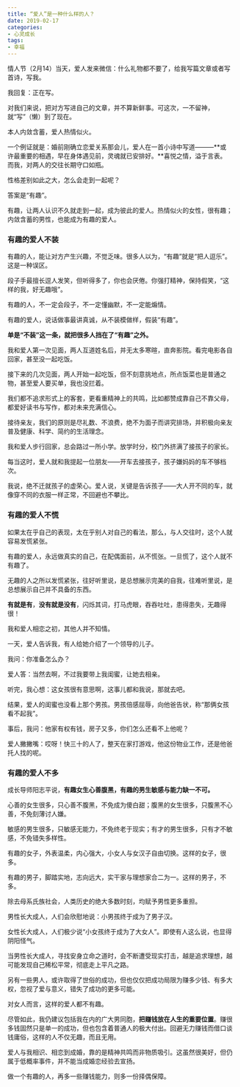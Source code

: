 ```yaml
---
title: “爱人”是一种什么样的人？
date: 2019-02-17
categories:
- 心灵成长
tags:
- 幸福
---
```

情人节（2月14）当天，爱人发来微信：什么礼物都不要了，给我写篇文章或者写首诗，写我。

我回复：正在写。

对我们来说，把对方写进自己的文章，并不算新鲜事。可这次，一不留神，就“写”（懒）到了现在。

本人内敛含蓄，爱人热情似火。

一个例证就是：婚前刚确立恋爱关系那会儿，爱人在一首小诗中写道———**或许最重要的相遇，早在身体遇见前，灵魂就已安排好。**喜悦之情，溢于言表。而我，对两人的交往长期守口如瓶。

性格差别如此之大，怎么会走到一起呢？

答案是“有趣”。

有趣，让两人认识不久就走到一起，成为彼此的爱人。热情似火的女性，很有趣；内敛含蓄的男性，也能成为有趣的爱人。

### 有趣的爱人不装 ###

有趣的人，能让对方产生兴趣，不觉乏味。很多人以为，“有趣”就是“把人逗乐”。这是一种误区。

段子手最擅长逗人发笑，但听得多了，你也会厌倦。你强打精神，保持假笑，“这样的我，好无趣哦”。

有趣的人，不一定会段子，不一定懂幽默，不一定能煽情。

有趣的爱人，说话做事最讲真诚，从不装模做样，假装“有趣”。

**单是“不装”这一条，就把很多人挡在了“有趣”之外。**

我和爱人第一次见面，两人互道姓名后，并无太多寒暄，直奔影院。看完电影各自回家，甚至没一起吃饭。

接下来的几次见面，两人开始一起吃饭，但不刻意挑地点，所点饭菜也是普通之物，甚至爱人要买单，我也没拦着。

我们都不追求形式上的客套，更看重精神上的共鸣，比如都赞成靠自己不靠父母，都爱好读书与写作，都对未来充满信心。

接待亲友，我们的原则是尽礼数、不浪费，绝不为面子而讲究排场，并积极向亲友普及健康、科学、简约的生活理念。

我和爱人步行回家，总会路过一所小学。放学时分，校门外挤满了接孩子的家长。

每当这时，爱人就和我提起一位朋友——开车去接孩子，孩子嫌妈妈的车不够档次。

我说，绝不迁就孩子的虚荣心。爱人说，关键是告诉孩子——大人开不同的车，就像穿不同的衣服一样正常，不回避也不攀比。

### 有趣的爱人不慌 ###

如果太在乎自己的表现，太在乎别人对自己的看法，那么，与人交往时，这个人就容易发慌紧张。

有趣的爱人，永远做真实的自己，在配偶面前，从不慌张。一旦慌了，这个人就不有趣了。

无趣的人之所以发慌紧张，往好听里说，是总想展示完美的自我，往难听里说，是总想展示自己并不具备的东西。

**有就是有**，**没有就是没有**，闪烁其词，打马虎眼，吞吞吐吐，患得患失，无趣得很！

我和爱人相恋之初，其他人并不知情。

一天，爱人告诉我，有人给她介绍了一个领导的儿子。

我问：你准备怎么办？

爱人答：当然去啊，不过我要带上我闺蜜，让她去相亲。

听完，我心想：这女孩很有意思啊，这事儿都和我说，那就去吧。

结果，爱人的闺蜜也没看上那个男孩。男孩倍感屈辱，向他爸告状，称“那俩女孩看不起我”。

事后，我问：他家有权有钱，房子又多，你们怎么还看不上他呢？

爱人撇撇嘴：哎呀！快三十的人了，整天在家打游戏，他这份物业工作，还是他爸托人找的呢。

### 有趣的爱人不多 ###

成长导师阳志平说，**有趣女生心善腹黑，有趣的男生敏感与能力缺一不可。**

心善的女生很多，只心善不腹黑，不免成为傻白甜；腹黑的女生很多，只腹黑不心善，不免刻薄讨人嫌。

敏感的男生很多，只敏感无能力，不免终老于现实；有才的男生很多，只有才不敏感，不免错失多样性。

有趣的女子，外表温柔，内心强大，小女人与女汉子自由切换。这样的女子，很多。

有趣的男子，脚踏实地，志向远大，实干家与理想家合二为一。这样的男子，不多。

除去母系氏族社会，人类历史的绝大多数时刻，均赋予男性更多重担。

男性长大成人，人们会欣慰地说：小男孩终于成为了男子汉。

女性长大成人，人们极少说“小女孩终于成为了大女人”。即使有人这么说，也显得阴阳怪气。

当男性长大成人，寻找安身立命之道时，会不断遭受现实打击，越是追求理想，越可能发现自己稀松平常，彻底走上平凡之路。

另有一些男人，或许取得了世俗的成功，但也仅仅把成功局限为赚多少钱、有多大权，忽视了爱与意义，错失了成功的更多可能。

对女人而言，这样的爱人都不有趣。

尽管如此，我仍建议包括我在内的广大男同胞，**把赚钱放在人生的重要位置**。赚很多钱固然只是单一的成功，但也包含着普通人的极大付出。回避无力赚钱而借口谈钱庸俗，这样的人不仅无趣，而且无用。

爱人与我相识、相恋到成婚，靠的是精神共鸣而非物质吸引。这虽然很美好，但仍属于低概率事件，并不能当成婚恋经验去宣扬。

做一个有趣的人，再多一些赚钱能力，则多一份择偶保障。
